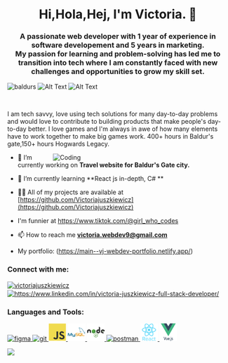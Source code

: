 <h1 align="center">Hi,Hola,Hej, I'm Victoria. 🦊</h1>
<h3 align="center">A passionate web developer with 1 year of experience in software developement and 5 years in marketing.</br> My passion for learning and problem-solving has led me to transition into tech where I am constantly faced with new challenges and opportunities to grow my skill set. </h3>

![baldurs](https://github.com/Victoriajuszkiewicz/giphy.gif)
![Alt Text](https://media.giphy.com/media/vFKqnCdLPNOKc/giphy.gif)
![Alt Text](https://media3.giphy.com/media/v1.Y2lkPTc5MGI3NjExczNobGNrcm82bWdwamhsenNpNWI0cWl6b3NocGNpenYwZGltd2JsZyZlcD12MV9pbnRlcm5hbF9naWZfYnlfaWQmY3Q9Zw/eNvFrywizKgTvlfwtL/giphy.gif)

</br>
<p></p>I am tech savvy, love using tech solutions for many day-to-day problems and would love to contribute to building products that make people's day-to-day better. I love games and I'm always in awe of how many elements have to work together to make big games work. 400+ hours in Baldur's gate,150+ hours Hogwards Legacy.</p>
<img align="right" alt="Coding" width="400" src="https://i.pinimg.com/564x/5e/0a/44/5e0a443a972750adbf6882f159335a8d.jpg">

- 🔭 I’m currently working on **Travel website for Baldur's Gate city.**

- 🌱 I’m currently learning **React js in-depth, C# **

- 👨‍💻 All of my projects are available at [https://github.com/Victoriajuszkiewicz](https://github.com/Victoriajuszkiewicz)

- I'm funnier at https://www.tiktok.com/@girl_who_codes 

- 📫 How to reach me **victoria.webdev9@gmail.com**
  
- My portfolio: (https://main--vj-webdev-portfolio.netlify.app/)

<h3 align="left">Connect with me:</h3>
<p align="left">
<a href="https://codepen.io/victoriajuszkiewicz" target="blank"><img align="center" src="https://raw.githubusercontent.com/rahuldkjain/github-profile-readme-generator/master/src/images/icons/Social/codepen.svg" alt="victoriajuszkiewicz" height="30" width="40" /></a>
<a href="https://linkedin.com/in/https://www.linkedin.com/in/victoria-juszkiewicz-full-stack-developer/" target="blank"><img align="center" src="https://raw.githubusercontent.com/rahuldkjain/github-profile-readme-generator/master/src/images/icons/Social/linked-in-alt.svg" alt="https://www.linkedin.com/in/victoria-juszkiewicz-full-stack-developer/" height="30" width="40" /></a>
</p>

<h3 align="left">Languages and Tools:</h3>
<p align="left"> <a href="https://www.figma.com/" target="_blank" rel="noreferrer"> <img src="https://www.vectorlogo.zone/logos/figma/figma-icon.svg" alt="figma" width="40" height="40"/> </a> <a href="https://git-scm.com/" target="_blank" rel="noreferrer"> <img src="https://www.vectorlogo.zone/logos/git-scm/git-scm-icon.svg" alt="git" width="40" height="40"/> </a> <a href="https://developer.mozilla.org/en-US/docs/Web/JavaScript" target="_blank" rel="noreferrer"> <img src="https://raw.githubusercontent.com/devicons/devicon/master/icons/javascript/javascript-original.svg" alt="javascript" width="40" height="40"/> </a> <a href="https://www.mysql.com/" target="_blank" rel="noreferrer"> <img src="https://raw.githubusercontent.com/devicons/devicon/master/icons/mysql/mysql-original-wordmark.svg" alt="mysql" width="40" height="40"/> </a> <a href="https://nodejs.org" target="_blank" rel="noreferrer"> <img src="https://raw.githubusercontent.com/devicons/devicon/master/icons/nodejs/nodejs-original-wordmark.svg" alt="nodejs" width="40" height="40"/> </a> <a href="https://postman.com" target="_blank" rel="noreferrer"> <img src="https://www.vectorlogo.zone/logos/getpostman/getpostman-icon.svg" alt="postman" width="40" height="40"/> </a> <a href="https://reactjs.org/" target="_blank" rel="noreferrer"> <img src="https://raw.githubusercontent.com/devicons/devicon/master/icons/react/react-original-wordmark.svg" alt="react" width="40" height="40"/> </a> <a href="https://vuejs.org/" target="_blank" rel="noreferrer"> <img src="https://raw.githubusercontent.com/devicons/devicon/master/icons/vuejs/vuejs-original-wordmark.svg" alt="vuejs" width="40" height="40"/> </a> </p>
 <img height="180em" src="https://github-readme-stats.vercel.app/api?username=Victoriajuszkiewicz&show_icons=true&hide_border=true&&count_private=true&include_all_commits=true" />
 

